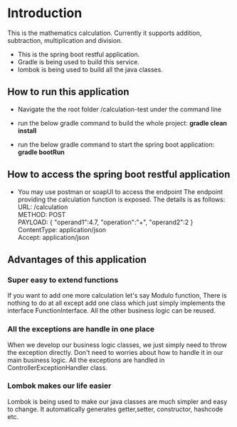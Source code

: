 # Introduction
This is the mathematics calculation. Currently it supports addition, subtraction, multiplication and division.

* This is the spring boot restful application.
* Gradle is being used to build this service.
* lombok is being used to build all the java classes.

## How to run this application

* Navigate the the root folder /calculation-test under the command line
* run the below gradle command to build the whole project: **gradle clean install**

* run the below gradle command to start the spring boot application: **gradle bootRun**



## How to access the spring boot restful application
* You may use postman or soapUI to access the endpoint
The endpoint providing the calculation function is exposed. The details is as follows:<br>
URL: /calculation<br>
METHOD: POST<br>
PAYLOAD:  {
          	"operand1":4.7,
          	"operation":"+",
          	"operand2":2
          }<br>
ContentType: application/json<br>
Accept: application/json<br>


## Advantages of this application
### Super easy to extend functions
If you want to add one more calculation let's say Modulo function, There is nothing to do at all except add one class which just simply implements the interface FunctionInterface.
All the other business logic can be reused.
### All the exceptions are handle in one place
When we develop our business logic classes, we just simply need to throw the exception directly. Don't need to worries about how to handle it in our main business logic. All the exceptions are handled in ControllerExceptionHandler class.
### Lombok makes our life easier
Lombok is being used to make our java classes are much simpler and easy to change. It automatically generates getter,setter, constructor, hashcode etc.


